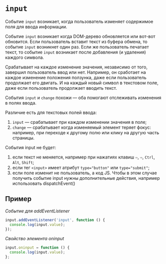 # `input`

Событие `input` возникает, когда пользователь изменяет содержимое поля для ввода информации.

Событие `input` возникает когда DOM-дерево обновляется или вот-вот обновится. Если пользователь вставит текст из буфера обмена, то событие `input` возникнет один раз. Если же пользователь печатает текст, то событие `input` возникает после добавления (и удаления) каждого символа.

Срабатывает на каждое изменение значения, независимо от того, завершил пользователь ввод или нет. Например, он сработает на каждое изменение положения ползунка, даже если пользователь продолжает его двигать. И на каждый новый символ в текстовом поле, даже если пользователь продолжает вводить текст.

События `input` и `change` похожи — оба помогают отслеживать изменения в полях ввода.

Различие есть для текстовых полей ввода:

1. `input` — срабатывает при каждом изменении значения в поле;
2. `change` — срабатывает когда изменяемый элемент теряет фокус: например, при переходе к другому полю или клику на другую часть страницы.

События input не будет:

1. если текст не меняется, например при нажатиях клавиш `⇦`, `⇨`, `Ctrl`, `Alt`, `Shift`;
2. если тег `<input>` имеет атрибут `type="button"` или `type="submit"`;
3. если поле изменит не пользователь, а код JS. Чтобы в этом случае получить событие input нужны дополнительные действия, например использовать dispatchEvent()

## Пример

_Событие для addEventListener_

```js
input.addEventListener('input', function () {
  console.log(input.value);
});
```

_Свойство элемента oninput_

```js
input.oninput = function () {
  console.log(input.value);
};
```
